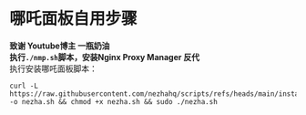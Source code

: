 # 哪吒面板自用步骤

**致谢 Youtube博主 一瓶奶油**  
**执行`./nmp.sh`脚本，安装Nginx Proxy Manager 反代**  
执行安装哪吒面板脚本：
```
curl -L https://raw.githubusercontent.com/nezhahq/scripts/refs/heads/main/install.sh -o nezha.sh && chmod +x nezha.sh && sudo ./nezha.sh
```
